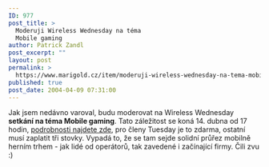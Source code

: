 ```yaml
---
ID: 977
post_title: >
  Moderuji Wireless Wednesday na téma
  Mobile gaming
author: Patrick Zandl
post_excerpt: ""
layout: post
permalink: >
  https://www.marigold.cz/item/moderuji-wireless-wednesday-na-tema-mobile-gaming
published: true
post_date: 2004-04-09 07:31:00
---
```

Jak jsem nedávno varoval, budu moderovat na Wireless Wednesday <STRONG>setkání na téma Mobile gaming</STRONG>. Tato záležitost se koná 14. dubna od 17 hodin, <A href="http://www.tuesday.cz/detailAkce.aspx?id=187" target=_blank>podrobnosti najdete zde</A>, pro členy Tuesday je to zdarma, ostatní musí zaplatit tři stovky. Vypadá to, že se tam sejde solidní průřez mobilně herním trhem - jak lidé od operátorů, tak zavedené i začínající firmy. Čili zvu :)